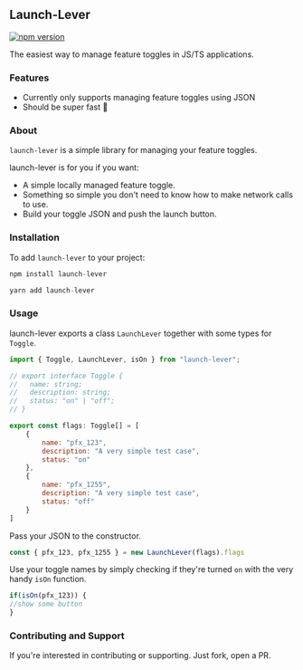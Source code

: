 ## Launch-Lever 

[![npm version](https://badge.fury.io/js/launch-lever.svg)](https://www.npmjs.com/package/launch-lever)

The easiest way to manage feature toggles in JS/TS applications.

### Features
- Currently only supports managing feature toggles using JSON
- Should be super fast 💨

### About

`launch-lever` is a simple library for managing your feature toggles. 

launch-lever is for you if you want:

- A simple locally managed feature toggle.
- Something so simple you don't need to know how to make network calls to use.
- Build your toggle JSON and push the launch button.

### Installation

To add `launch-lever` to your project:

```js
npm install launch-lever
```

```js
yarn add launch-lever
```

### Usage

launch-lever exports a class `LaunchLever` together with some types for `Toggle`.

```js
import { Toggle, LaunchLever, isOn } from "launch-lever";

// export interface Toggle {
//   name: string;
//   description: string;
//   status: "on" | "off";
// }

export const flags: Toggle[] = [
    {
        name: "pfx_123",
        description: "A very simple test case",
        status: "on"
    },
    {
        name: "pfx_1255",
        description: "A very simple test case",
        status: "off"
    }
]
```

Pass your JSON to the constructor.

```ts
const { pfx_123, pfx_1255 } = new LaunchLever(flags).flags
```

Use your toggle names by simply checking if they're turned `on` with the very handy `isOn` function.

```ts
if(isOn(pfx_123)) {
//show some button
}
```

### Contributing and Support

If you're interested in contributing or supporting. Just fork, open a PR.
